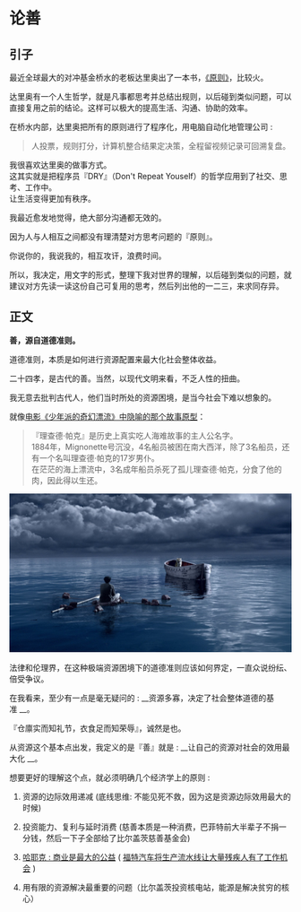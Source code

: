 # 论善
## 引子

最近全球最大的对冲基金桥水的老板达里奥出了一本书，[《原则》](http://zhibimo.com/read/wang-miao/yuan-ze/Chapter_0.html)，比较火。

达里奥有一个人生哲学，就是凡事都思考并总结出规则，以后碰到类似问题，可以直接复用之前的结论。这样可以极大的提高生活、沟通、协助的效率。

在桥水内部，达里奥把所有的原则进行了程序化，用电脑自动化地管理公司 :  

> 人投票，规则打分，计算机整合结果定决策，全程留视频记录可回溯复盘。

我很喜欢达里奥的做事方式。  
这其实就是把程序员『DRY』（Don't Repeat Youself）的哲学应用到了社交、思考、工作中。  
让生活变得更加有秩序。

我最近愈发地觉得，绝大部分沟通都无效的。

因为人与人相互之间都没有理清楚对方思考问题的『原则』。

你说你的，我说我的，相互攻讦，浪费时间。

所以，我决定，用文字的形式，整理下我对世界的理解，以后碰到类似的问题，就建议对方先读一读这份自己可复用的思考，然后列出他的一二三，来求同存异。

## 正文

**善，源自道德准则。**

道德准则，本质是如何进行资源配置来最大化社会整体收益。

二十四孝，是古代的善。当然，以现代文明来看，不乏人性的扭曲。

我无意去批判古代人，他们当时所处的资源困境，是当今社会下难以想象的。

就像[电影《少年派的奇幻漂流》中隐喻的那个故事原型](https://www.zhihu.com/question/20616998/answer/15761222)：

> 『理查德·帕克』是历史上真实吃人海难故事的主人公名字。  
> 1884年，Mignonette号沉没，4名船员被困在南大西洋，除了3名船员，还有一个名叫理查德·帕克的17岁男仆。  
> 在茫茫的海上漂流中，3名成年船员杀死了孤儿理查德·帕克，分食了他的肉，因此得以生还。

![thumb-1920-486154.jpg](/-/S/jpg/geWwO8yn95T4Ot1tRImmnsjP0J_5-wiF-jQshw.jpg)

法律和伦理界，在这种极端资源困境下的道德准则应该如何界定，一直众说纷纭、倍受争议。

在我看来，至少有一点是毫无疑问的 : __资源多寡，决定了社会整体道德的基准 __。

『仓廪实而知礼节，衣食足而知荣辱』，诚然是也。

从资源这个基本点出发，我定义的是『善』就是 : __让自己的资源对社会的效用最大化 __。

想要更好的理解这个点，就必须明确几个经济学上的原则 :

1.  资源的边际效用递减 (底线思维: 不能见死不救，因为这是资源边际效用最大的时候)  
    
2.  投资能力、复利与延时消费 (慈善本质是一种消费，巴菲特前大半辈子不捐一分钱，然后一下子全部给了比尔盖茨慈善基金会)
3.  [哈耶克 : 商业是最大的公益](http://t.cn/RAIdXx8) ( [福特汽车将生产流水线让大量残疾人有了工作机会](http://www.millionbook.com/js/j/jielifu/ftjz/007.htm) )  
    
4.  用有限的资源解决最重要的问题（比尔盖茨投资核电站，能源是解决贫穷的核心）